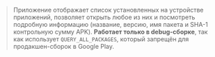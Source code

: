 > Приложение отображает список установленных на устройстве приложений, позволяет открыть любое из них и посмотреть подробную информацию (название, версию, имя пакета и SHA-1 контрольную сумму APK).
> **Работает только в debug-сборке**, так как использует `QUERY_ALL_PACKAGES`, который запрещён для продакшен-сборок в Google Play.
